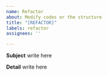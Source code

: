 ```yaml
---
name: Refactor
about: Modify codes or the structure
title: "[REFACTOR]"
labels: refactor
assignees: ''

---
```


**Subject**
write here

**Detail**
write here
